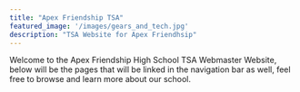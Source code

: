 ```yaml
---
title: "Apex Friendship TSA"
featured_image: '/images/gears_and_tech.jpg'
description: "TSA Website for Apex Friendhsip"
---
```

Welcome to the Apex Friendship High School TSA Webmaster Website, below will be the pages that will be linked in the navigation bar as well, feel free to browse and learn more about our school.